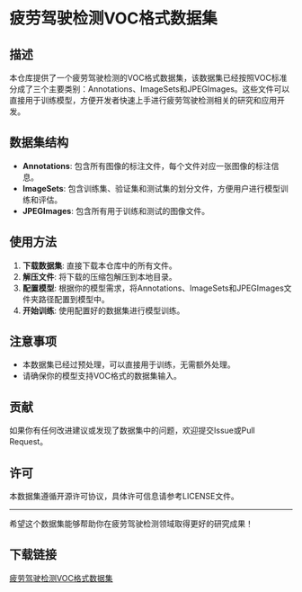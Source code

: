 # 疲劳驾驶检测VOC格式数据集

## 描述

本仓库提供了一个疲劳驾驶检测的VOC格式数据集，该数据集已经按照VOC标准分成了三个主要类别：Annotations、ImageSets和JPEGImages。这些文件可以直接用于训练模型，方便开发者快速上手进行疲劳驾驶检测相关的研究和应用开发。

## 数据集结构

- **Annotations**: 包含所有图像的标注文件，每个文件对应一张图像的标注信息。
- **ImageSets**: 包含训练集、验证集和测试集的划分文件，方便用户进行模型训练和评估。
- **JPEGImages**: 包含所有用于训练和测试的图像文件。

## 使用方法

1. **下载数据集**: 直接下载本仓库中的所有文件。
2. **解压文件**: 将下载的压缩包解压到本地目录。
3. **配置模型**: 根据你的模型需求，将Annotations、ImageSets和JPEGImages文件夹路径配置到模型中。
4. **开始训练**: 使用配置好的数据集进行模型训练。

## 注意事项

- 本数据集已经过预处理，可以直接用于训练，无需额外处理。
- 请确保你的模型支持VOC格式的数据集输入。

## 贡献

如果你有任何改进建议或发现了数据集中的问题，欢迎提交Issue或Pull Request。

## 许可

本数据集遵循开源许可协议，具体许可信息请参考LICENSE文件。

---

希望这个数据集能够帮助你在疲劳驾驶检测领域取得更好的研究成果！

## 下载链接

[疲劳驾驶检测VOC格式数据集](https://pan.quark.cn/s/7474f0bd3a94)